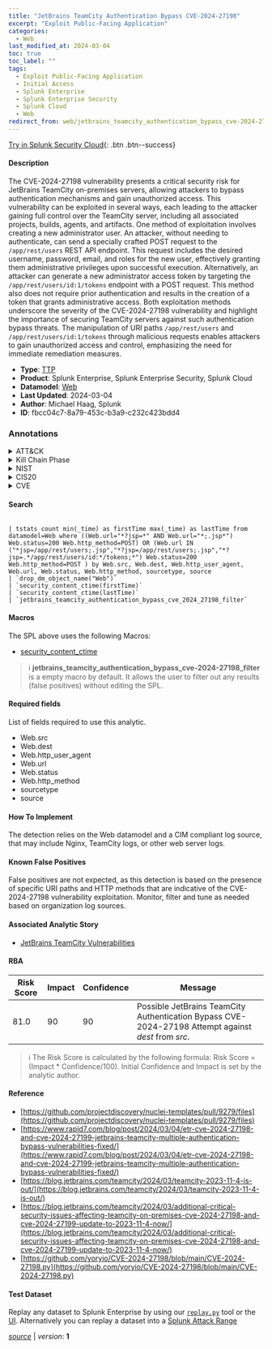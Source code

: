 ```yaml
---
title: "JetBrains TeamCity Authentication Bypass CVE-2024-27198"
excerpt: "Exploit Public-Facing Application"
categories:
  - Web
last_modified_at: 2024-03-04
toc: true
toc_label: ""
tags:
  - Exploit Public-Facing Application
  - Initial Access
  - Splunk Enterprise
  - Splunk Enterprise Security
  - Splunk Cloud
  - Web
redirect_from: web/jetbrains_teamcity_authentication_bypass_cve-2024-27198/
---
```




[Try in Splunk Security Cloud](https://www.splunk.com/en_us/cyber-security.html){: .btn .btn--success}

#### Description

The CVE-2024-27198 vulnerability presents a critical security risk for JetBrains TeamCity on-premises servers, allowing attackers to bypass authentication mechanisms and gain unauthorized access. This vulnerability can be exploited in several ways, each leading to the attacker gaining full control over the TeamCity server, including all associated projects, builds, agents, and artifacts. One method of exploitation involves creating a new administrator user. An attacker, without needing to authenticate, can send a specially crafted POST request to the `/app/rest/users` REST API endpoint. This request includes the desired username, password, email, and roles for the new user, effectively granting them administrative privileges upon successful execution. Alternatively, an attacker can generate a new administrator access token by targeting the `/app/rest/users/id:1/tokens` endpoint with a POST request. This method also does not require prior authentication and results in the creation of a token that grants administrative access. Both exploitation methods underscore the severity of the CVE-2024-27198 vulnerability and highlight the importance of securing TeamCity servers against such authentication bypass threats. The manipulation of URI paths `/app/rest/users` and `/app/rest/users/id:1/tokens` through malicious requests enables attackers to gain unauthorized access and control, emphasizing the need for immediate remediation measures.

- **Type**: [TTP](https://github.com/splunk/security_content/wiki/Detection-Analytic-Types)
- **Product**: Splunk Enterprise, Splunk Enterprise Security, Splunk Cloud
- **Datamodel**: [Web](https://docs.splunk.com/Documentation/CIM/latest/User/Web)
- **Last Updated**: 2024-03-04
- **Author**: Michael Haag, Splunk
- **ID**: fbcc04c7-8a79-453c-b3a9-c232c423bdd4

### Annotations
<details>
  <summary>ATT&CK</summary>

<div markdown="1">

#### [ATT&CK](https://attack.mitre.org/)

| ID          | Technique   | Tactic         |
| ----------- | ----------- |--------------- |
| [T1190](https://attack.mitre.org/techniques/T1190/) | Exploit Public-Facing Application | Initial Access |

</div>
</details>


<details>
  <summary>Kill Chain Phase</summary>

<div markdown="1">

* Delivery


</div>
</details>


<details>
  <summary>NIST</summary>

<div markdown="1">

* DE.CM



</div>
</details>

<details>
  <summary>CIS20</summary>

<div markdown="1">

* CIS 13



</div>
</details>

<details>
  <summary>CVE</summary>

<div markdown="1">


</div>
</details>


#### Search

```

| tstats count min(_time) as firstTime max(_time) as lastTime from datamodel=Web where ((Web.url="*?jsp=*" AND Web.url="*;.jsp*") Web.status=200 Web.http_method=POST) OR (Web.url IN ("*jsp=/app/rest/users;.jsp","*?jsp=/app/rest/users;.jsp","*?jsp=.*/app/rest/users/id:*/tokens;*") Web.status=200 Web.http_method=POST ) by Web.src, Web.dest, Web.http_user_agent, Web.url, Web.status, Web.http_method, sourcetype, source 
| `drop_dm_object_name("Web")` 
| `security_content_ctime(firstTime)` 
| `security_content_ctime(lastTime)`
| `jetbrains_teamcity_authentication_bypass_cve_2024_27198_filter`
```

#### Macros
The SPL above uses the following Macros:
* [security_content_ctime](https://github.com/splunk/security_content/blob/develop/macros/security_content_ctime.yml)

> :information_source:
> **jetbrains_teamcity_authentication_bypass_cve-2024-27198_filter** is a empty macro by default. It allows the user to filter out any results (false positives) without editing the SPL.



#### Required fields
List of fields required to use this analytic.
* Web.src
* Web.dest
* Web.http_user_agent
* Web.url
* Web.status
* Web.http_method
* sourcetype
* source



#### How To Implement
The detection relies on the Web datamodel and a CIM compliant log source, that may include Nginx, TeamCity logs, or other web server logs.
#### Known False Positives
False positives are not expected, as this detection is based on the presence of specific URI paths and HTTP methods that are indicative of the CVE-2024-27198 vulnerability exploitation. Monitor, filter and tune as needed based on organization log sources.

#### Associated Analytic Story
* [JetBrains TeamCity Vulnerabilities](/stories/jetbrains_teamcity_vulnerabilities)




#### RBA

| Risk Score  | Impact      | Confidence   | Message      |
| ----------- | ----------- |--------------|--------------|
| 81.0 | 90 | 90 | Possible JetBrains TeamCity Authentication Bypass CVE-2024-27198 Attempt against $dest$ from $src$. |


> :information_source:
> The Risk Score is calculated by the following formula: Risk Score = (Impact * Confidence/100). Initial Confidence and Impact is set by the analytic author.


#### Reference

* [https://github.com/projectdiscovery/nuclei-templates/pull/9279/files](https://github.com/projectdiscovery/nuclei-templates/pull/9279/files)
* [https://www.rapid7.com/blog/post/2024/03/04/etr-cve-2024-27198-and-cve-2024-27199-jetbrains-teamcity-multiple-authentication-bypass-vulnerabilities-fixed/](https://www.rapid7.com/blog/post/2024/03/04/etr-cve-2024-27198-and-cve-2024-27199-jetbrains-teamcity-multiple-authentication-bypass-vulnerabilities-fixed/)
* [https://blog.jetbrains.com/teamcity/2024/03/teamcity-2023-11-4-is-out/](https://blog.jetbrains.com/teamcity/2024/03/teamcity-2023-11-4-is-out/)
* [https://blog.jetbrains.com/teamcity/2024/03/additional-critical-security-issues-affecting-teamcity-on-premises-cve-2024-27198-and-cve-2024-27199-update-to-2023-11-4-now/](https://blog.jetbrains.com/teamcity/2024/03/additional-critical-security-issues-affecting-teamcity-on-premises-cve-2024-27198-and-cve-2024-27199-update-to-2023-11-4-now/)
* [https://github.com/yoryio/CVE-2024-27198/blob/main/CVE-2024-27198.py](https://github.com/yoryio/CVE-2024-27198/blob/main/CVE-2024-27198.py)



#### Test Dataset
Replay any dataset to Splunk Enterprise by using our [`replay.py`](https://github.com/splunk/attack_data#using-replaypy) tool or the [UI](https://github.com/splunk/attack_data#using-ui).
Alternatively you can replay a dataset into a [Splunk Attack Range](https://github.com/splunk/attack_range#replay-dumps-into-attack-range-splunk-server)




[*source*](https://github.com/splunk/security_content/tree/develop/detections/web/jetbrains_teamcity_authentication_bypass_cve-2024-27198.yml) \| *version*: **1**